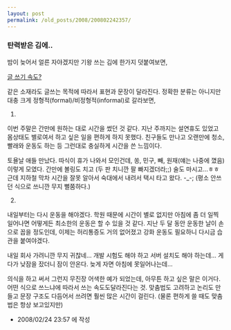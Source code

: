 ```yaml
---
layout: post
permalink: /old_posts/2008/200802242357/
---
```


### 탄력받은 김에..

밤이 늦어서 얼른 자야겠지만 기왕 쓰는 김에 한가지 덧붙여보면,

<a href="4179124.html" title="">글 쓰기 속도?</a>

같은 소재라도 글쓰는 목적에 따라서 표현과 문장이 달라진다. 정확한 분류는 아니지만 대충 크게 정형적(formal)/비정형적(informal)로 갈라보면,

1.

이번 주말은 간만에 원하는 대로 시간을 썼던 것 같다. 지난 주까지는 설연휴도 있었고 몸상태도 별로여서 하고 싶은 일을 편하게 하지 못했다. 친구들도 만나고 오랜만에 청소, 빨래와 운동도 하는 등 그런대로 충실하게 시간을 쓴 느낌이다.

토욜날 애들 만났다. 따식이 휴가 나와서 모인건데, 쏭, 민구, 빼, 원재(얘는 나중에 꼈음) 이렇게 모였다. 간만에 볼링도 치고 (두 판 치니깐 팔 빠지겠더라;;) 술도 마시고...ㅎㅎ 근데 지하철 막차 시간을 잘못 알아서 숙대에서 내려서 택시 타고 왔다. -_-;
(평소 안쓰던 식으로 쓰니깐 무지 뻘쭘하다.)

2.

내일부터는 다시 운동을 해야겠다. 학원 때문에 시간이 별로 없지만 아침에 좀 더 일찍 일어나면 어떻게든 최소한의 운동은 할 수 있을 것 같다. 지난 두 달 동안 운동한 날이 손으로 꼽을 정도인데, 이제는 허리통증도 거의 없어졌고 강화 운동도 필요하니 다시금 습관을 붙여야겠다.

내일 회사 가려니깐 무지 귀찮네... 개발 시험도 해야 하고 서버 설치도 해야 하는데... 게다가 낮잠을 잤더니 잠이 안온다. 늦게 자면 아침에 못일어나는데...


의식을 하고 써서 그런지 무진장 어색한 예가 되었는데, 아무튼 하고 싶은 말은 이거다. 어떤 식으로 쓰느냐에 따라서 쓰는 속도도달라진다는 것. 맞춤법도 고려하고 논리도 만들고 문장 구조도 다듬어서 쓰려면 훨씬 많은 시간이 걸린다. (물론 편하게 쓸 때도 맞춤법은 항상 보고있지만)






- 2008/02/24 23:57 에 작성